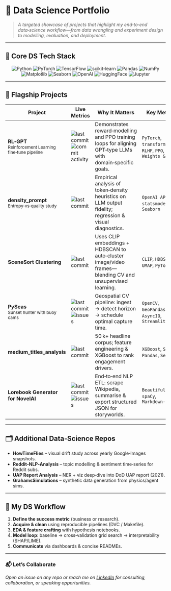 # 🤖 Data Science Portfolio

> *A targeted showcase of projects that highlight my end‑to‑end data‑science workflow—from data wrangling and experiment design to modelling, evaluation, and deployment.*

---

## 🚀 Core DS Tech Stack
<p align="center">
  <img alt="Python" src="https://img.shields.io/badge/Python-3776AB?logo=python&logoColor=white" />
  <img alt="PyTorch" src="https://img.shields.io/badge/PyTorch-EE4C2C?logo=pytorch&logoColor=white" />
  <img alt="TensorFlow" src="https://img.shields.io/badge/TensorFlow-FF6F00?logo=tensorflow&logoColor=white" />
  <img alt="scikit-learn" src="https://img.shields.io/badge/Scikit--Learn-F7931E?logo=scikit-learn&logoColor=black" />
  <img alt="Pandas" src="https://img.shields.io/badge/Pandas-150458?logo=pandas&logoColor=white" />
  <img alt="NumPy" src="https://img.shields.io/badge/NumPy-013243?logo=numpy&logoColor=white" />
  <img alt="Matplotlib" src="https://img.shields.io/badge/Matplotlib-11557C?logo=plotly&logoColor=white" />
  <img alt="Seaborn" src="https://img.shields.io/badge/Seaborn-56A3A6?logo=python&logoColor=white" />
  <img alt="OpenAI" src="https://img.shields.io/badge/OpenAI-000000?logo=openai&logoColor=white" />
  <img alt="HuggingFace" src="https://img.shields.io/badge/HuggingFace-FFBF00?logo=huggingface&logoColor=black" />
  <img alt="Jupyter" src="https://img.shields.io/badge/Jupyter-F37626?logo=jupyter&logoColor=white" />
</p>

---

## 🌟 Flagship Projects

| Project | Live Metrics | Why It Matters | Key Methods |
|---------|--------------|----------------|-------------|
| **RL‑GPT** <br><sup>Reinforcement Learning fine‑tune pipeline</sup> | ![last commit](https://img.shields.io/github/last-commit/grahamwaters/RL-GPT) ![commit activity](https://img.shields.io/github/commit-activity/m/grahamwaters/RL-GPT) | Demonstrates reward‑modelling and PPO training loops for aligning GPT‑type LLMs with domain‑specific goals. | `PyTorch`, `transformers`, `RLHF`, `PPO`, `Weights & Biases` |
| **density_prompt** <br><sup>Entropy‑vs‑quality study</sup> | ![last commit](https://img.shields.io/github/last-commit/grahamwaters/density_prompt) | Empirical analysis of token‑density heuristics on LLM output fidelity; regression & visual diagnostics. | `OpenAI API`, `statsmodels`, `Seaborn` |
| **SceneSort Clustering** | ![last commit](https://img.shields.io/github/last-commit/grahamwaters/SceneSort_Clustering) | Uses CLIP embeddings + HDBSCAN to auto‑cluster image/video frames—blending CV and unsupervised learning. | `CLIP`, `HDBSCAN`, `UMAP`, `PyTorch` |
| **PySeas** <br><sup>Sunset hunter with buoy cams</sup> | ![last commit](https://img.shields.io/github/last-commit/grahamwaters/PySeas) ![issues](https://img.shields.io/github/issues/grahamwaters/PySeas) | Geospatial CV pipeline: ingest → detect horizon → schedule optimal capture time. | `OpenCV`, `GeoPandas`, `AsyncIO`, `Streamlit` |
| **medium_titles_analysis** | ![last commit](https://img.shields.io/github/last-commit/grahamwaters/medium_titles_analysis) | 50 k+ headline corpus; feature engineering & XGBoost to rank engagement drivers. | `XGBoost`, `SHAP`, `Pandas`, `Seaborn` |
| **Lorebook Generator for NovelAI** | ![last commit](https://img.shields.io/github/last-commit/grahamwaters/lorebook_generator_for_novelai) ![issues](https://img.shields.io/github/issues/grahamwaters/lorebook_generator_for_novelai) | End‑to‑end NLP ETL: scrape Wikipedia, summarise & export structured JSON for storyworlds. | `BeautifulSoup`, `spaCy`, `Markdown‑to‑JSON` |

---

## 🗂️ Additional Data‑Science Repos

- **HowTimeFlies** – visual drift study across yearly Google‑Images snapshots.
- **Reddit‑NLP‑Analysis** – topic modelling & sentiment time‑series for Reddit subs.
- **UAP Report Analysis** – NER + viz deep‑dive into DoD UAP report (2021).
- **GrahamsSimulations** – synthetic data generation from physics/agent sims.

---

## 🧪 My DS Workflow

1. **Define the success metric** (business or research).<br>
2. **Acquire & clean** using reproducible pipelines (DVC / Makefile).<br>
3. **EDA & feature crafting** with hypothesis notebooks.<br>
4. **Model loop**: baseline → cross‑validation grid search → interpretability (SHAP/LIME).<br>
5. **Communicate** via dashboards & concise READMEs.<br>

---

### 📬 Let’s Collaborate

*Open an issue on any repo or reach me on [LinkedIn](https://www.linkedin.com/in/grahamwatersdatascientist/) for consulting, collaboration, or speaking opportunities.*
